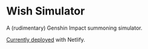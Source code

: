 # Wish Simulator

A (rudimentary) Genshin Impact summoning simulator.

[Currently deployed](https://wish-simulator.netlify.app/) with Netlify.
